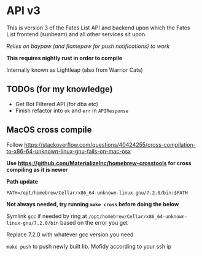 # API v3

This is version 3 of the Fates List API and backend upon which the Fates List frontend (sunbeam) and all other services sit upon. 

*Relies on baypaw (and flamepaw for push notifications) to work*

**This requires nightly rust in order to compile**

Internally known as Lightleap (also from Warrior Cats)

## TODOs (for my knowledge)

- Get Bot Filtered API (for dba etc)
- Finish refactor into ``ok`` and ``err`` in ``APIResponse``

## MacOS cross compile

Follow https://stackoverflow.com/questions/40424255/cross-compilation-to-x86-64-unknown-linux-gnu-fails-on-mac-osx

**Use https://github.com/MaterializeInc/homebrew-crosstools for cross compiling as it is newer**

**Path update**

``PATH=/opt/homebrew/Cellar/x86_64-unknown-linux-gnu/7.2.0/bin:$PATH``

**Not always needed, try running ``make cross`` before doing the below**

Symlink ``gcc`` if needed by ring at ``/opt/homebrew/Cellar/x86_64-unknown-linux-gnu/7.2.0/bin`` based on the error you get

Replace 7.2.0 with whatever gcc version you need

``make push`` to push newly built lib. Mofidy according to your ssh ip
